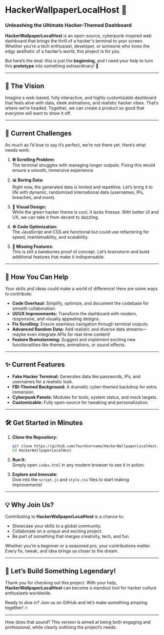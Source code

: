 
# HackerWallpaperLocalHost 🚀  
### **Unleashing the Ultimate Hacker-Themed Dashboard**

**HackerWallpaperLocalHost** is an open-source, cyberpunk-inspired web dashboard that brings the thrill of a hacker's terminal to your screen. Whether you’re a tech enthusiast, developer, or someone who loves the edgy aesthetic of a hacker’s world, this project is for you.  

But here’s the deal: this is just the **beginning**, and I need your help to turn this **prototype** into something extraordinary! 🙌

---

## 🌟 **The Vision**  
Imagine a web-based, fully interactive, and highly customizable dashboard that feels alive with data, sleek animations, and realistic hacker vibes. That’s where we’re headed. Together, we can create a product so good that everyone will want to show it off.  

---

## 🚧 **Current Challenges**  
As much as I’d love to say it’s perfect, we’re not there yet. Here’s what needs work:  

1. **🌐 Scrolling Problem:**  
   The terminal struggles with managing longer outputs. Fixing this would ensure a smooth, immersive experience.  

2. **📊 Boring Data:**  
   Right now, the generated data is limited and repetitive. Let’s bring it to life with dynamic, randomized international data (usernames, IPs, breaches, and more).  

3. **🎨 Visual Design:**  
   While the green hacker theme is cool, it lacks finesse. With better UI and UX, we can take it from decent to dazzling.  

4. **⚙️ Code Optimization:**  
   The JavaScript and CSS are functional but could use refactoring for speed, maintainability, and scalability.  

5. **🚀 Missing Features:**  
   This is still a barebones proof of concept. Let’s brainstorm and build additional features that make it indispensable.  

---

## 🙌 **How You Can Help**  
Your skills and ideas could make a world of difference! Here are some ways to contribute:  

- **Code Overhaul:** Simplify, optimize, and document the codebase for smooth collaboration.  
- **UI/UX Improvements:** Transform the dashboard with modern, responsive, and visually appealing designs.  
- **Fix Scrolling:** Ensure seamless navigation through terminal outputs.  
- **Advanced Random Data:** Add realistic and diverse data streams—maybe even integrate APIs for real-time content!  
- **Feature Brainstorming:** Suggest and implement exciting new functionalities like themes, animations, or sound effects.  

---

## ✨ **Current Features**  

- **Fake Hacker Terminal:** Generates data like passwords, IPs, and usernames for a realistic look.  
- **FBI-Themed Background:** A dramatic cyber-themed backdrop for extra immersion.  
- **Cyberpunk Panels:** Modules for tools, system status, and mock targets.  
- **Customizable:** Fully open-source for tweaking and personalization.  

---

## 🛠️ **Get Started in Minutes**  

1. **Clone the Repository:**  
   ```bash
   git clone https://github.com/YourUsername/HackerWallpaperLocalHost.git  
   cd HackerWallpaperLocalHost  
   ```  

2. **Run It:**  
   Simply open `index.html` in any modern browser to see it in action.  

3. **Explore and Innovate:**  
   Dive into the `script.js` and `style.css` files to start making improvements!  

---

## 💡 **Why Join Us?**  
Contributing to **HackerWallpaperLocalHost** is a chance to:  

- Showcase your skills to a global community.  
- Collaborate on a unique and exciting project.  
- Be part of something that merges creativity, tech, and fun.  

Whether you’re a beginner or a seasoned pro, your contributions matter. Every fix, tweak, and idea brings us closer to the dream.  

---

## 🎉 **Let’s Build Something Legendary!**  

Thank you for checking out this project. With your help, **HackerWallpaperLocalHost** can become a standout tool for hacker culture enthusiasts worldwide.  

Ready to dive in? Join us on GitHub and let’s make something amazing together! 🔥  

---  

How does that sound? This version is aimed at being both engaging and professional, while clearly outlining the project’s needs.
